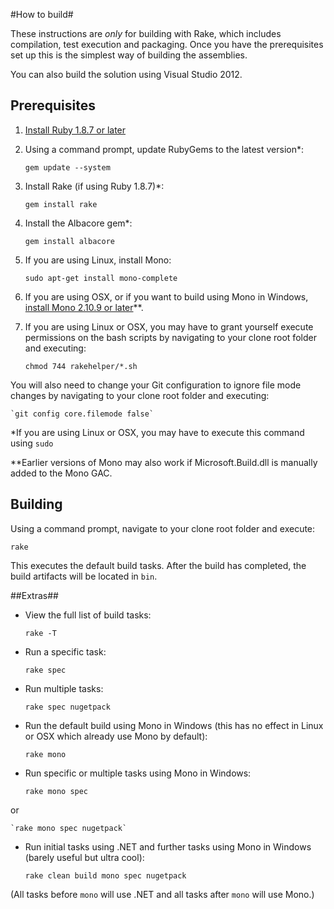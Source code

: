 #How to build#

These instructions are *only* for building with Rake, which includes compilation, test execution and packaging. Once you have the prerequisites set up this is the simplest way of building the assemblies.

You can also build the solution using Visual Studio 2012.

## Prerequisites ##

1. [Install Ruby 1.8.7 or later](http://www.ruby-lang.org/en/downloads/)
1. Using a command prompt, update RubyGems to the latest version*:

    `gem update --system`

1. Install Rake (if using Ruby 1.8.7)*:

    `gem install rake`
    
1. Install the Albacore gem*:

    `gem install albacore`

1. If you are using Linux, install Mono:

    `sudo apt-get install mono-complete`

1. If you are using OSX, or if you want to build using Mono in Windows, [install Mono 2.10.9 or later](http://www.go-mono.com/mono-downloads/)**.

1. If you are using Linux or OSX, you may have to grant yourself execute permissions on the bash scripts by navigating to your clone root folder and executing:

    `chmod 744 rakehelper/*.sh`

 You will also need to change your Git configuration to ignore file mode changes by navigating to your clone root folder and executing:

    `git config core.filemode false`

*If you are using Linux or OSX, you may have to execute this command using `sudo`

**Earlier versions of Mono may also work if Microsoft.Build.dll is manually added to the Mono GAC.

## Building ##

Using a command prompt, navigate to your clone root folder and execute:

`rake`

This executes the default build tasks. After the build has completed, the build artifacts will be located in `bin`.

##Extras##

* View the full list of build tasks:

    `rake -T`

* Run a specific task:

    `rake spec`

* Run multiple tasks:

    `rake spec nugetpack`

* Run the default build using Mono in Windows (this has no effect in Linux or OSX which already use Mono by default):

    `rake mono`

* Run specific or multiple tasks using Mono in Windows:

	`rake mono spec`
 
 or

	`rake mono spec nugetpack`
	
* Run initial tasks using .NET and further tasks using Mono in Windows (barely useful but ultra cool):

    `rake clean build mono spec nugetpack`

 (All tasks before `mono` will use .NET and all tasks after `mono` will use Mono.)
